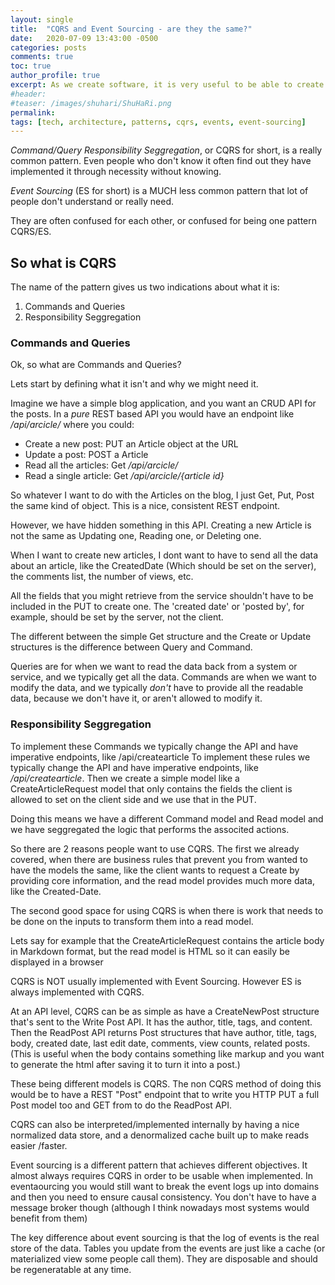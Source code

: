 ```yaml
---
layout: single
title:  "CQRS and Event Sourcing - are they the same?"
date:   2020-07-09 13:43:00 -0500
categories: posts
comments: true
toc: true
author_profile: true
excerpt: As we create software, it is very useful to be able to create diagrams about the software that we want to create, or have created. However this can be time consuming to do, and very time consuming to maintain as the plans/designs change. The solution is to generate diagrams from simpler text descriptions. Lets look at how.
#header:
#teaser: /images/shuhari/ShuHaRi.png
permalink: 
tags: [tech, architecture, patterns, cqrs, events, event-sourcing]
---
```


*Command/Query Responsibility Seggregation*, or CQRS for short, is a really common pattern. Even  people who don't know it often find out they have implemented it through necessity without knowing. 

*Event Sourcing* (ES for short) is a MUCH less common pattern that lot of people don't understand or really need.

They are often confused for each other, or confused for being one pattern CQRS/ES.

## So what is CQRS

The name of the pattern gives us two indications about what it is: 
1. Commands and Queries
2. Responsibility Seggregation

### Commands and Queries

Ok, so what are Commands and Queries?

Lets start by defining what it isn't and why we might need it. 

Imagine we have a simple blog application, and you want an CRUD API for the posts. In a *pure* REST based API you would have an endpoint like */api/arcicle/* where you could:
- Create a new post: PUT an Article object at the URL
- Update a post: POST a Article
- Read all the articles: Get */api/arcicle/*
- Read a single article: Get */api/arcicle/{article id}*

So whatever I want to do with the Articles on the blog, I just Get, Put, Post the same kind of object. This is a nice, consistent REST endpoint. 

However, we have hidden something in this API. 
Creating a new Article is not the same as Updating one, Reading one, or Deleting one. 

When I want to create new articles, I dont want to have to send all the data about an article, like the CreatedDate (Which should be set on the server), the comments list, the number of views, etc.

All the fields that you might retrieve from the service shouldn't have to be included in the PUT to create one.
The 'created date' or 'posted by', for example, should be set by the server, not the client. 

The different between the simple Get structure and the Create or Update structures is the difference between Query and Command. 

Queries are for when we want to read the data back from a system or service, and we typically get all the data. Commands are when we want to modify the data, and we typically *don't* have to provide all the readable data, because we don't have it, or aren't allowed to modify it.

### Responsibility Seggregation

To implement these Commands we typically change the API and have imperative endpoints, like /api/createarticle
To implement these rules we typically change the API and have imperative endpoints, like */api/createarticle*.
Then we create a simple model like a CreateArticleRequest model that only contains the fields the client is allowed to set on the client side and we use that in the PUT. 

Doing this means we have a different Command model and Read model and we have seggregated the logic that performs the associted actions.

So there are 2 reasons people want to use CQRS. The first we already covered, when there are business rules that prevent you from wanted to have the models the same, like the client wants to request a Create by providing core information, and the read model provides much more data, like the Created-Date.

The second good space for using CQRS is when there is work that needs to be done on the inputs to transform them into a read model. 

Lets say for example that the CreateArticleRequest contains the article body in Markdown format, but the read model is HTML so it can easily be displayed in a browser


CQRS is NOT usually implemented with Event Sourcing. However ES is always implemented with CQRS.

At an API level, CQRS can be as simple as have a CreateNewPost structure that's sent to the Write Post API. It has the author, title, tags, and content. Then the ReadPost API returns Post structures that have author, title, tags, body, created date, last edit date, comments, view counts, related posts. (This is useful when the body contains something like markup and you want to generate the html after saving it to turn it into a post.)

These being different models is CQRS. The non CQRS method of doing this would be to have a REST "Post" endpoint that to write you HTTP PUT a full Post model too and GET from to do the ReadPost API.

CQRS can also be interpreted/implemented internally by having a nice normalized data store, and a denormalized cache built up to make reads easier /faster.

Event sourcing is a different pattern that achieves different objectives. It almost always requires CQRS in order to be usable when implemented. In eventaourcing you would still want to break the event logs up into domains and then you need to ensure causal consistency. You don't have to have a message broker though (although I think nowadays most systems would benefit from them)

The key difference about event sourcing is that the log of events is the real store of the data. Tables you update from the events are just like a cache (or materialized view some people call them). They are disposable and should be regeneratable at any time.